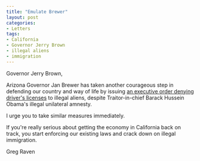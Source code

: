```yaml
---
title: "Emulate Brewer"
layout: post
categories:
- Letters
tags:
- California
- Governor Jerry Brown
- illegal aliens
- immigration
---
```


Governor Jerry Brown,

Arizona Governor Jan Brewer has taken another courageous step in defending our country and way of life by issuing [an executive order denying driver's licenses](https://www.newsmax.com/Newsfront/AZ-BLCPOLSTL-BNALL-BNCOPY/2012/08/15/id/448729) to illegal aliens, despite Traitor-in-chief Barack Hussein Obama's illegal unilateral amnesty.  
  
I urge you to take similar measures immediately.

If you're really serious about getting the economy in California back on track, you start enforcing our existing laws and crack down on illegal immigration.

Greg Raven